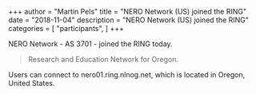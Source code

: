 +++
author = "Martin Pels"
title = "NERO Network (US) joined the RING"
date = "2018-11-04"
description = "NERO Network (US) joined the RING"
categories = [
    "participants",
]
+++

NERO Network - AS 3701 - joined the RING today.

> Research and Education Network for Oregon.

Users can connect to nero01.ring.nlnog.net, which is located in Oregon, United States.

